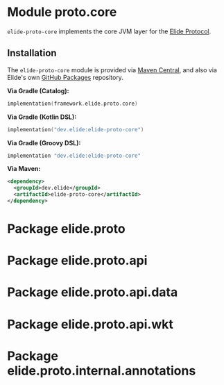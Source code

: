 # Module proto.core

`elide-proto-core` implements the core JVM layer for the [Elide Protocol](https://buf.build/elide/elide).

## Installation

The `elide-proto-core` module is provided via
[Maven Central](https://search.maven.org/search?q=g:dev.elide%20AND%20a:elide-proto-core), and also via Elide's own
[GitHub Packages](https://github.com/orgs/elide-dev/packages?ecosystem=maven&q=core&tab=packages&ecosystem=maven&q=elide-proto-core)
repository.

**Via Gradle (Catalog):**

```kotlin
implementation(framework.elide.proto.core)
```

**Via Gradle (Kotlin DSL):**

```kotlin
implementation("dev.elide:elide-proto-core")
```

**Via Gradle (Groovy DSL):**

```kotlin
implementation "dev.elide:elide-proto-core"
```

**Via Maven:**

```xml
<dependency>
  <groupId>dev.elide</groupId>
  <artifactId>elide-proto-core</artifactId>
</dependency>
```

# Package elide.proto

# Package elide.proto.api

# Package elide.proto.api.data

# Package elide.proto.api.wkt

# Package elide.proto.internal.annotations
